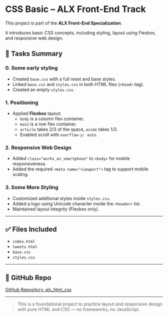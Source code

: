 # CSS Basic – ALX Front-End Track

This project is part of the **ALX Front-End Specialization**.

It introduces basic CSS concepts, including styling, layout using Flexbox, and responsive web design.


## 📌 Tasks Summary

### 0. Some early styling
- Created `base.css` with a full reset and base styles.
- Linked `base.css` and `styles.css` in both HTML files (`<head>` tag).
- Created an empty `styles.css`.

### 1. Positioning
- Applied **Flexbox** layout:
  - `body` is a column flex container.
  - `main` is a row flex container.
  - `article` takes 2/3 of the space, `aside` takes 1/3.
  - Enabled scroll with `overflow-y: auto`.

### 2. Responsive Web Design
- Added `class="works_on_smartphone"` to `<body>` for mobile responsiveness.
- Added the required `<meta name="viewport">` tag to support mobile scaling.

### 3. Some More Styling
- Customized additional styles inside `styles.css`.
- Added a logo using Unicode character inside the `<header>` list.
- Maintained layout integrity (Flexbox only).

---

## ✅ Files Included

- `index.html`
- `tweets.html`
- `base.css`
- `styles.css`

---

## 📎 GitHub Repo

[GitHub Repository: alx_html_css](https://github.com/YOUR_USERNAME/alx_html_css)

---

> This is a foundational project to practice layout and responsive design with pure HTML and CSS — no frameworks, no JavaScript.
